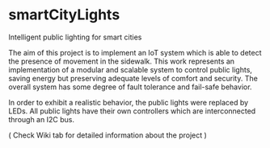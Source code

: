 # smartCityLights
Intelligent public lighting for smart cities

The aim of this project is to implement an IoT system which is able to detect the presence of movement in the sidewalk. This work represents an implementation of a modular and scalable system to control public lights, saving energy but preserving adequate levels of comfort and security. The overall system has some degree of fault tolerance and fail-safe behavior. 

In order to exhibit a realistic behavior, the public lights were replaced by LEDs. All public lights have their own controllers which are interconnected through an I2C bus.

( Check Wiki tab for detailed information about the project )
